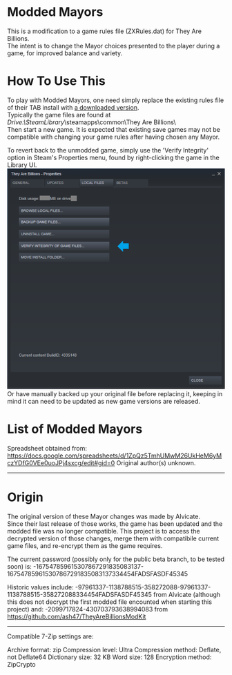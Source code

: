 # Modded Mayors

This is a modification to a game rules file (ZXRules.dat) for They Are Billions.  
The intent is to change the Mayor choices presented to the player during a game, for improved balance and variety.  

# How To Use This

To play with Modded Mayors, one need simply replace the existing rules file of their TAB install with [a downloaded version](https://github.com/DaneelTrevize/Modded-Mayors/tree/master/Releases/).  
Typically the game files are found at *Drive:\SteamLibrary*\steamapps\common\They Are Billions\  
Then start a new game. It is expected that existing save games may not be compatible with changing your game rules after having chosen any Mayor.

To revert back to the unmodded game, simply use the 'Verify Integrity' option in Steam's Properties menu, found by right-clicking the game in the Library UI.  
![Verify Integrity](https://raw.githubusercontent.com/DaneelTrevize/Modded-Mayors/master/Steam%20verify.png)  
Or have manually backed up your original file before replacing it, keeping in mind it can need to be updated as new game versions are released.

# List of Modded Mayors

Spreadsheet obtained from: 
 https://docs.google.com/spreadsheets/d/1ZpQz5TmhUMwM26UkHeM6yMczYDfG0VEe0uoJPj4sxcg/edit#gid=0
Original author(s) unknown.

----

# Origin

The original version of these Mayor changes was made by Alvicate.  
Since their last release of those works, the game has been updated and the modded file was no longer compatible. This project is to access the decrypted version of those changes, merge them with compatibile current game files, and re-encrypt them as the game requires.

The current password (possibly only for the public beta branch, to be tested soon) is:
-167547859615307867291835083137-167547859615307867291835083137334454FADSFASDF45345

Historic values include:
-97961337-1138788515-358272088-97961337-1138788515-358272088334454FADSFASDF45345
from Alvicate (although this does not decrypt the first modded file encounted when starting this project)
and:
-2099717824-430703793638994083
from https://github.com/ash47/TheyAreBillionsModKit

----

Compatible 7-Zip settings are:

Archive format:		zip
Compression level:	Ultra
Compression method:	Deflate, not Deflate64
Dictionary size:	32 KB
Word size:			128
Encryption method:	ZipCrypto
